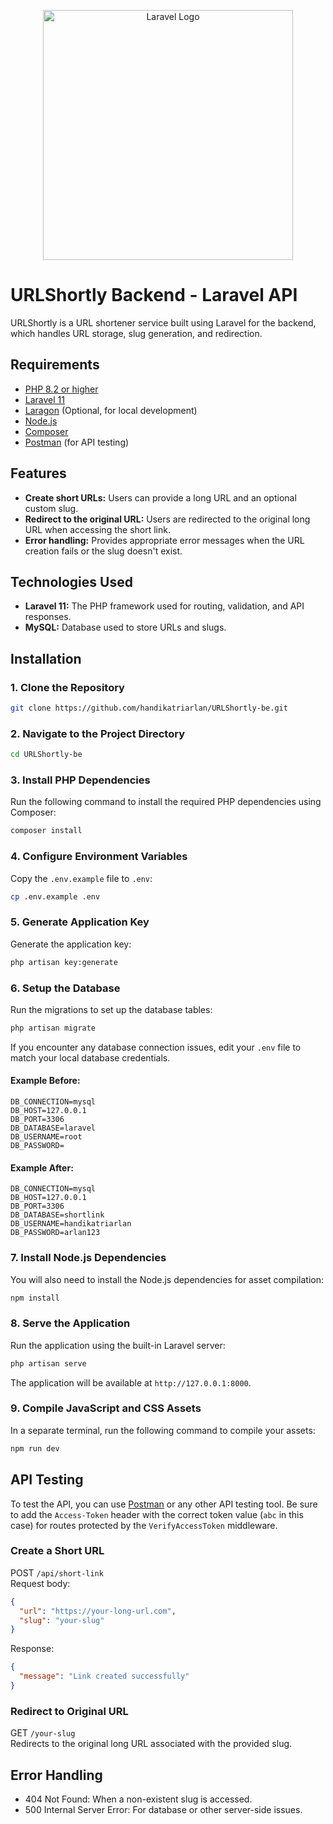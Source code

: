 <p align="center">
  <a href="https://laravel.com" target="_blank">
    <img src="https://raw.githubusercontent.com/laravel/art/master/logo-lockup/5%20SVG/2%20CMYK/1%20Full%20Color/laravel-logolockup-cmyk-red.svg" width="400" alt="Laravel Logo">
  </a>
</p>

# URLShortly Backend - Laravel API

URLShortly is a URL shortener service built using Laravel for the backend, which handles URL storage, slug generation, and redirection.

## Requirements

- [PHP 8.2 or higher](https://www.php.net/downloads.php)
- [Laravel 11](https://www.laravel.com/)
- [Laragon](https://laragon.org/download/) (Optional, for local development)
- [Node.js](https://nodejs.org/en)
- [Composer](https://getcomposer.org/download/)
- [Postman](https://www.postman.com/downloads/) (for API testing)

## Features
- **Create short URLs:** Users can provide a long URL and an optional custom slug.
- **Redirect to the original URL:** Users are redirected to the original long URL when accessing the short link.
- **Error handling:** Provides appropriate error messages when the URL creation fails or the slug doesn't exist.

## Technologies Used
- **Laravel 11:** The PHP framework used for routing, validation, and API responses.
- **MySQL:** Database used to store URLs and slugs.

## Installation

### 1. Clone the Repository
```bash
git clone https://github.com/handikatriarlan/URLShortly-be.git
```

### 2. Navigate to the Project Directory
```bash
cd URLShortly-be
```

### 3. Install PHP Dependencies
Run the following command to install the required PHP dependencies using Composer:
```bash
composer install
```

### 4. Configure Environment Variables
Copy the `.env.example` file to `.env`:
```bash
cp .env.example .env
```

### 5. Generate Application Key
Generate the application key:
```bash
php artisan key:generate
```

### 6. Setup the Database
Run the migrations to set up the database tables:
```bash
php artisan migrate
```
If you encounter any database connection issues, edit your `.env` file to match your local database credentials.
#### Example Before:
```env
DB_CONNECTION=mysql
DB_HOST=127.0.0.1
DB_PORT=3306
DB_DATABASE=laravel
DB_USERNAME=root
DB_PASSWORD=
```

#### Example After:
```env
DB_CONNECTION=mysql
DB_HOST=127.0.0.1
DB_PORT=3306
DB_DATABASE=shortlink
DB_USERNAME=handikatriarlan
DB_PASSWORD=arlan123
```

### 7. Install Node.js Dependencies
You will also need to install the Node.js dependencies for asset compilation:
```bash
npm install
```

### 8. Serve the Application
Run the application using the built-in Laravel server:
```bash
php artisan serve
```
The application will be available at `http://127.0.0.1:8000`.

### 9. Compile JavaScript and CSS Assets
In a separate terminal, run the following command to compile your assets:
```bash
npm run dev
```

## API Testing
To test the API, you can use [Postman](https://www.postman.com) or any other API testing tool. Be sure to add the `Access-Token` header with the correct token value (`abc` in this case) for routes protected by the `VerifyAccessToken` middleware.

### Create a Short URL
POST `/api/short-link` <br>
Request body:
```json
{
  "url": "https://your-long-url.com",
  "slug": "your-slug"
}
```
Response:
```json
{
  "message": "Link created successfully"
}
```
### Redirect to Original URL
GET `/your-slug` <br>
Redirects to the original long URL associated with the provided slug.

## Error Handling
- 404 Not Found: When a non-existent slug is accessed.
- 500 Internal Server Error: For database or other server-side issues.
